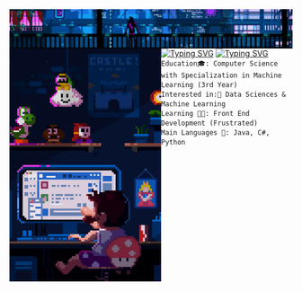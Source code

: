 <div class="body">
<img align="center" src="assets/Header.gif"/>
<a href="https://git.io/typing-svg"><img src="https://readme-typing-svg.herokuapp.com?font=Roboto&weight=900&size=40&duration=2500&pause=250&color=FFFFFF&center=true&vCenter=true&repeat=false&random=true&width=1068&height=80&lines=Hi!+I'm+Clarence+Robedillo+(R3noir)" alt="Typing SVG" /></a>
<a href="https://git.io/typing-svg"><img src="https://readme-typing-svg.herokuapp.com?font=Roboto&size=40&duration=1&color=FFFFFF&center=true&vCenter=true&repeat=false&random=true&width=1068&height=80&lines=Aspiring+Machine+Learning+Engineer+from+the+Philippines" alt="Typing SVG" /></a>


<img align="left" src="assets/Left.gif" width="270">

<code>
Education🎓: Computer Science with Specialization in Machine Learning (3rd Year)
Interested in:🔎 Data Sciences & Machine Learning
Learning 👨‍💻: Front End Development (Frustrated)
Main Languages 📝: Java, C#, Python
</code>